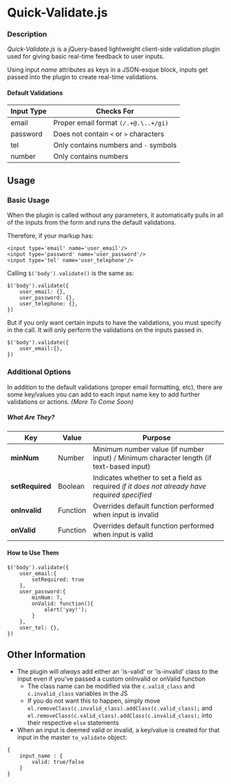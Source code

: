 # Quick-Validate.js

### Description
*Quick-Validate.js* is a jQuery-based lightweight client-side validation plugin used for giving basic real-time feedback to user inputs.

Using input *name* attributes as keys in a JSON-esque block, inputs get passed into the plugin to create real-time validations.

#### Default Validations
Input Type | Checks For
--- | --- |
email | Proper email format `(/.+@.\..+/gi)`|
password | Does not contain `<` or `>` characters
tel | Only contains numbers and `-` symbols
number | Only contains numbers

## Usage
### Basic Usage
When the plugin is called without any parameters, it automatically pulls in all of the inputs from the form and runs the default validations.

Therefore, if your markup has:
```
<input type='email' name='user_email'/>
<input type='password' name='user_password'/>
<input type='tel' name='user_telephone'/>
```
Calling `$('body').validate()` is the same as:
```
$('body').validate({
	user_email: {},
	user_password: {},
	user_telephone: {},
})
```

But if you only want certain inputs to have the validations, you must specify in the call. It will only perform the validations on the inputs passed in.
```
$('body').validate({
	user_email:{},
})
```

### Additional Options
In addition to the default validations (proper email formatting, etc), there are some key/values you can add to each input name key to add further validations or actions. *(More To Come Soon)*

##### What Are They?
Key | Value | Purpose
--- | --- | --- |
**minNum** | Number | Minimum number value (if number input) / Minimum character length (if text-based input)
**setRequired** | Boolean | Indicates whether to set a field as required *if it does not already have required specified*
**onInvalid** | Function | Overrides default function performed when input is invalid
**onValid** | Function | Overrides default function performed when input is valid

#### How to Use Them
```
$('body').validate({
	user_email:{
		setRequired: true
	},
	user_password:{
		minNum: 7,
		onValid: function(){
			alert('yay!');
		}
	},
	user_tel: {},
})
```

## Other Information
+ The plugin will *always* add either an 'is-valid' or 'is-invalid' class to the input even if you've passed a custom onInvalid or onValid function
  + The class name can be modified via the `c.valid_class` and `c.invalid_class` variables in the JS
  + If you do not want this to happen, simply move `el.removeClass(c.invalid_class).addClass(c.valid_class);` and `el.removeClass(c.valid_class).addClass(c.invalid_class);` into their respective `else` statements
+ When an input is deemed valid or invalid, a key/value is created for that input in the master `to_validate` object:
```
{
	input_name : {
		valid: true/false
	}
}
```
